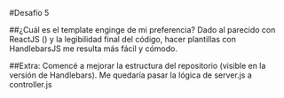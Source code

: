 #Desafío 5

##¿Cuál es el template enginge de mi preferencia?
Dado al parecido con ReactJS () y la legibilidad final del código, hacer plantillas con HandlebarsJS me resulta más fácil y cómodo.


##Extra:
Comencé a mejorar la estructura del repositorio (visible en la versión de Handlebars). Me quedaría pasar la lógica de server.js a controller.js